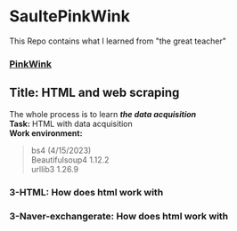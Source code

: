 # SaultePinkWink
This Repo contains what I learned from "the great teacher" 
### [PinkWink](https://github.com/PinkWink)
## Title: HTML and web scraping
The whole process is to learn _**the data acquisition**_
<br/>**Task:** HTML with data acquisition 
<br/>**Work environment:** 
> bs4 (4/15/2023)
<br/>Beautifulsoup4 1.12.2 
<br/>urllib3 1.26.9
### 3-HTML: How does html work with
### 3-Naver-exchangerate: How does html work with
